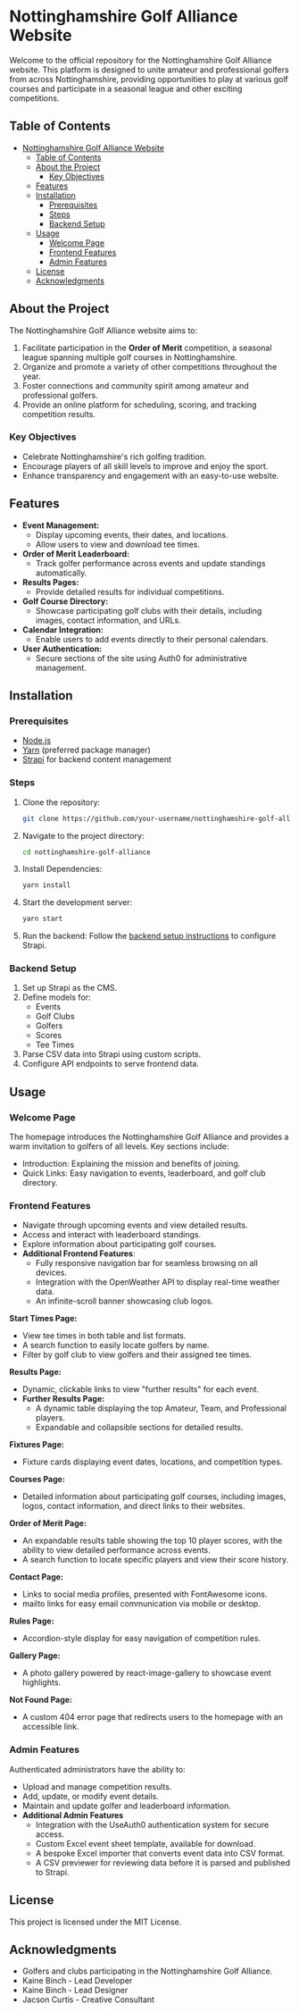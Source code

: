 # Nottinghamshire Golf Alliance Website

Welcome to the official repository for the Nottinghamshire Golf Alliance website. This platform is designed to unite amateur and professional golfers from across Nottinghamshire, providing opportunities to play at various golf courses and participate in a seasonal league and other exciting competitions.

## Table of Contents
- [Nottinghamshire Golf Alliance Website](#nottinghamshire-golf-alliance-website)
  - [Table of Contents](#table-of-contents)
  - [About the Project](#about-the-project)
    - [Key Objectives](#key-objectives)
  - [Features](#features)
  - [Installation](#installation)
    - [Prerequisites](#prerequisites)
    - [Steps](#steps)
    - [Backend Setup](#backend-setup)
  - [Usage](#usage)
    - [Welcome Page](#welcome-page)
    - [Frontend Features](#frontend-features)
    - [Admin Features](#admin-features)
  - [License](#license)
  - [Acknowledgments](#acknowledgments)

## About the Project

The Nottinghamshire Golf Alliance website aims to:

1. Facilitate participation in the **Order of Merit** competition, a seasonal league spanning multiple golf courses in Nottinghamshire.
2. Organize and promote a variety of other competitions throughout the year.
3. Foster connections and community spirit among amateur and professional golfers.
4. Provide an online platform for scheduling, scoring, and tracking competition results.

### Key Objectives
- Celebrate Nottinghamshire's rich golfing tradition.
- Encourage players of all skill levels to improve and enjoy the sport.
- Enhance transparency and engagement with an easy-to-use website.

## Features

- **Event Management:**
  - Display upcoming events, their dates, and locations.
  - Allow users to view and download tee times.
- **Order of Merit Leaderboard:**
  - Track golfer performance across events and update standings automatically.
- **Results Pages:**
  - Provide detailed results for individual competitions.
- **Golf Course Directory:**
  - Showcase participating golf clubs with their details, including images, contact information, and URLs.
- **Calendar Integration:**
  - Enable users to add events directly to their personal calendars.
- **User Authentication:**
  - Secure sections of the site using Auth0 for administrative management.

## Installation

### Prerequisites
- [Node.js](https://nodejs.org/)
- [Yarn](https://yarnpkg.com/) (preferred package manager)
- [Strapi](https://strapi.io/) for backend content management

### Steps
1. Clone the repository:
    ```bash
    git clone https://github.com/your-username/nottinghamshire-golf-alliance.git
    ```
2. Navigate to the project directory:
    ```bash
    cd nottinghamshire-golf-alliance
    ```
3. Install Dependencies:
    ```bash
    yarn install
    ```
4. Start the development server:
    ```bash
    yarn start
    ```
5. Run the backend: Follow the [backend setup instructions](#backend-setup) to configure Strapi.

### Backend Setup
1. Set up Strapi as the CMS.
2. Define models for:
   - Events
   - Golf Clubs
   - Golfers
   - Scores
   - Tee Times
3. Parse CSV data into Strapi using custom scripts.
4. Configure API endpoints to serve frontend data.

## Usage

### Welcome Page
The homepage introduces the Nottinghamshire Golf Alliance and provides a warm invitation to golfers of all levels. Key sections include:
- Introduction: Explaining the mission and benefits of joining.
- Quick Links: Easy navigation to events, leaderboard, and golf club directory.

### Frontend Features
- Navigate through upcoming events and view detailed results.
- Access and interact with leaderboard standings.
- Explore information about participating golf courses.
- **Additional Frontend Features**:
  - Fully responsive navigation bar for seamless browsing on all devices.
  - Integration with the OpenWeather API to display real-time weather data.
  - An infinite-scroll banner showcasing club logos.

**Start Times Page:**
  - View tee times in both table and list formats.
  - A search function to easily locate golfers by name.
  - Filter by golf club to view golfers and their assigned tee times.

**Results Page:**
  - Dynamic, clickable links to view "further results" for each event.
  - **Further Results Page:**
    - A dynamic table displaying the top Amateur, Team, and Professional players.
    - Expandable and collapsible sections for detailed results.

**Fixtures Page:**
  - Fixture cards displaying event dates, locations, and competition types.

**Courses Page:**
  - Detailed information about participating golf courses, including images, logos, contact information, and direct links to their websites.

**Order of Merit Page:**
  - An expandable results table showing the top 10 player scores, with the ability to view detailed performance across events.
  - A search function to locate specific players and view their score history.
  
  **Contact Page:**
  - Links to social media profiles, presented with FontAwesome icons.
  - mailto links for easy email communication via mobile or desktop.

  **Rules Page:**
  - Accordion-style display for easy navigation of competition rules.

  **Gallery Page:**
  - A photo gallery powered by react-image-gallery to showcase event highlights.

  **Not Found Page:**
  - A custom 404 error page that redirects users to the homepage with an accessible link.

### Admin Features
Authenticated administrators have the ability to:
- Upload and manage competition results.
- Add, update, or modify event details.
- Maintain and update golfer and leaderboard information.
- **Additional Admin Features**
  - Integration with the UseAuth0 authentication system for secure access.
  - Custom Excel event sheet template, available for download.
  - A bespoke Excel importer that converts event data into CSV format.
  - A CSV previewer for reviewing data before it is parsed and published to Strapi.

## License

This project is licensed under the MIT License.

## Acknowledgments
- Golfers and clubs participating in the Nottinghamshire Golf Alliance.
- Kaine Binch - Lead Developer
- Kaine Binch - Lead Designer
- Jacson Curtis - Creative Consultant